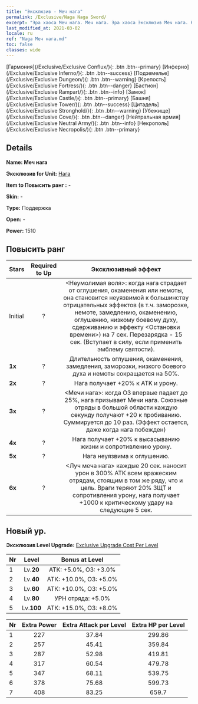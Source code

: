 ```yaml
---
title: "Эксклюзив - Меч нага"
permalink: /Exclusive/Naga Naga Sword/
excerpt: "Эра хаоса Меч нага. Меч нага. Эра хаоса Эксклюзив Меч нага. Нага Эксклюзив."
last_modified_at: 2021-03-02
locale: ru
ref: "Naga Меч нага.md"
toc: false
classes: wide
---
```

 [Гармония](/Exclusive/Exclusive Conflux/){: .btn .btn--primary} [Инферно](/Exclusive/Exclusive Inferno/){: .btn .btn--success} [Подземелье](/Exclusive/Exclusive Dungeon/){: .btn .btn--warning} [Крепость](/Exclusive/Exclusive Fortress/){: .btn .btn--danger} [Бастион](/Exclusive/Exclusive Rampart/){: .btn .btn--info} [Замок](/Exclusive/Exclusive Castle/){: .btn .btn--primary} [Башня](/Exclusive/Exclusive Tower/){: .btn .btn--success} [Цитадель](/Exclusive/Exclusive Stronghold/){: .btn .btn--warning} [Убежище](/Exclusive/Exclusive Cove/){: .btn .btn--danger} [Нейтральная армия](/Exclusive/Exclusive Neutral Army/){: .btn .btn--info} [Некрополь](/Exclusive/Exclusive Necropolis/){: .btn .btn--primary} 

## Details
 **Name: Меч нага** 

 **Эксклюзив for Unit:** [Нага](/units/Naga/) 

 **Item to Повысить ранг :** -

 **Skin:** -

 **Type:** Поддержка

 **Open:** -

 **Power:** 1510

## Повысить ранг 

  |     Stars    |  Required to Up | Эксклюзивный эффект |
  |:-------------|:---------------:|:---------------:|
  |  Initial  | ? | <Неумолимая воля>: когда нага страдает от оглушения, окаменения или немоты, она становится неуязвимой к большинству отрицательных эффектов (в т.ч. заморозке, немоте, замедлению, окаменению, оглушению, низкому боевому духу, сдерживанию и эффекту <Остановки времени>) на 7 сек. Перезарядка - 15 сек. (Вступает в силу, если применить эмблему святости). |
  | **1x** <i class="fas fa-star"/> | ? | Длительность оглушения, окаменения, замедления, заморозки, низкого боевого духа и немоты сокращается на 50%. |
  | **2x** <i class="fas fa-star"/> | ? | Нага получает +20% к ATK и урону. |
  | **3x** <i class="fas fa-star"/> | ? | <Мечи нага>: когда ОЗ впервые падает до 25%, нага призывает Мечи нага. Союзные отряды в большой области каждую секунду получают +20 к пробиванию. Суммируется до 10 раз. (Эффект остается, даже когда нага побежден) |
  | **4x** <i class="fas fa-star"/> | ? | Нага получает +20% к высасыванию жизни и сопротивлению урону. |
  | **5x** <i class="fas fa-star"/> | ? | Нага неуязвима к оглушению. |
  | **6x** <i class="fas fa-star"/> | ? | <Луч меча нага> каждые 20 сек. наносит урон в 300% ATK всем вражеским отрядам, стоящим в том же ряду, что и цель. Враги теряют 20% ЗЩТ и сопротивления урону, нага получает +1000 к критическому удару на следующие 5 сек. |


## Новый ур.
 **Эксклюзив Level Upgrade:** [Exclusive Upgrade Cost Per Level](/Exclusive/ExclusiveUpgradeCostPerLevel/)

  |  Nr  |   Level  | Bonus at Level |
  |:-----|:--------:|:--------------:|
  | 1 | Lv.**20** | АТК: +5.0%, ОЗ: +3.0% |
  | 2 | Lv.**40** | АТК: +10.0%, ОЗ: +5.0% |
  | 3 | Lv.**60** | АТК: +10.0%, ОЗ: +5.0% |
  | 4 | Lv.**80** | УРН отряда: +5.0% |
  | 5 | Lv.**100** | АТК: +15.0%, ОЗ: +8.0% |


  |  Nr  |  Extra Power | Extra Attack per Level | Extra HP per Level |
  |:-----|:--------:|:--------:|:--------:|
  | 1 | 227 | 37.84 | 299.86 |
  | 2 | 257 | 45.41 | 359.84 |
  | 3 | 287 | 52.98 | 419.81 |
  | 4 | 317 | 60.54 | 479.78 |
  | 5 | 347 | 68.11 | 539.75 |
  | 6 | 378 | 75.68 | 599.73 |
  | 7 | 408 | 83.25 | 659.7 |


